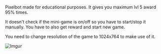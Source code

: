 Pixelbot made for educational purposes. It gives you maximum lvl 5 award 95% times. 

It doesn't check if the mini-game is on/off so you have to start/stop it manually. You have to also get reward and start new game. 

You need to change resolution of the game to 1024x764 to make use of it.

![Imgur](https://imgur.com/EqNSBRY)
